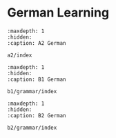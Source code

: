 # German Learning

```{toctree}
:maxdepth: 1
:hidden:
:caption: A2 German

a2/index
```

```{toctree}
:maxdepth: 1
:hidden:
:caption: B1 German

b1/grammar/index

```

```{toctree}
:maxdepth: 1
:hidden:
:caption: B2 German

b2/grammar/index
```
